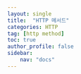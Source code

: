 ```yaml
---
layout: single
title:  "HTTP 메서드"
categories: HTTP
tag: [http method]
toc: true
author_profile: false
sidebar:
    nav: "docs"
---
```




